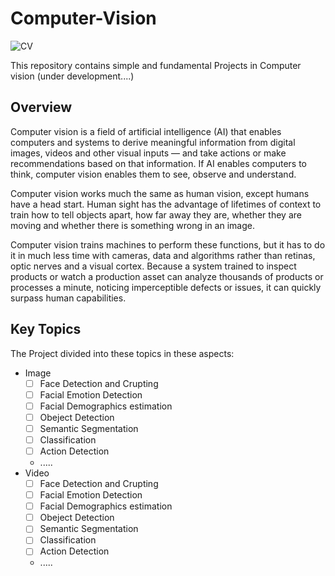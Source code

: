 # Computer-Vision
![CV](https://github.com/Aliarcher/Computer-Vision/assets/53465519/33bb28ca-988b-4917-a05c-0d7c65630c7e)


This repository contains simple and fundamental Projects in Computer vision (under development....)

## Overview
Computer vision is a field of artificial intelligence (AI) that enables computers and systems to derive meaningful information from digital images, videos and other visual inputs — and take actions or make recommendations based on that information. If AI enables computers to think, computer vision enables them to see, observe and understand.

Computer vision works much the same as human vision, except humans have a head start. Human sight has the advantage of lifetimes of context to train how to tell objects apart, how far away they are, whether they are moving and whether there is something wrong in an image.

Computer vision trains machines to perform these functions, but it has to do it in much less time with cameras, data and algorithms rather than retinas, optic nerves and a visual cortex. Because a system trained to inspect products or watch a production asset can analyze thousands of products or processes a minute, noticing imperceptible defects or issues, it can quickly surpass human capabilities.

## Key Topics
The Project divided into these topics in these aspects:
* Image
  - [ ] Face Detection and Crupting
  - [ ] Facial Emotion Detection
  - [ ] Facial Demographics estimation
  - [ ] Obeject Detection
  - [ ] Semantic Segmentation
  - [ ] Classification
  - [ ] Action Detection
  * .....
* Video
  - [ ] Face Detection and Crupting
  - [ ] Facial Emotion Detection
  - [ ] Facial Demographics estimation
  - [ ] Obeject Detection
  - [ ] Semantic Segmentation
  - [ ] Classification
  - [ ] Action Detection
  * .....
